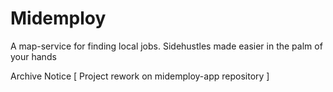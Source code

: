 # Midemploy
A map-service for finding local jobs. Sidehustles made easier in the palm of your hands

Archive Notice
[ Project rework on midemploy-app repository ]
